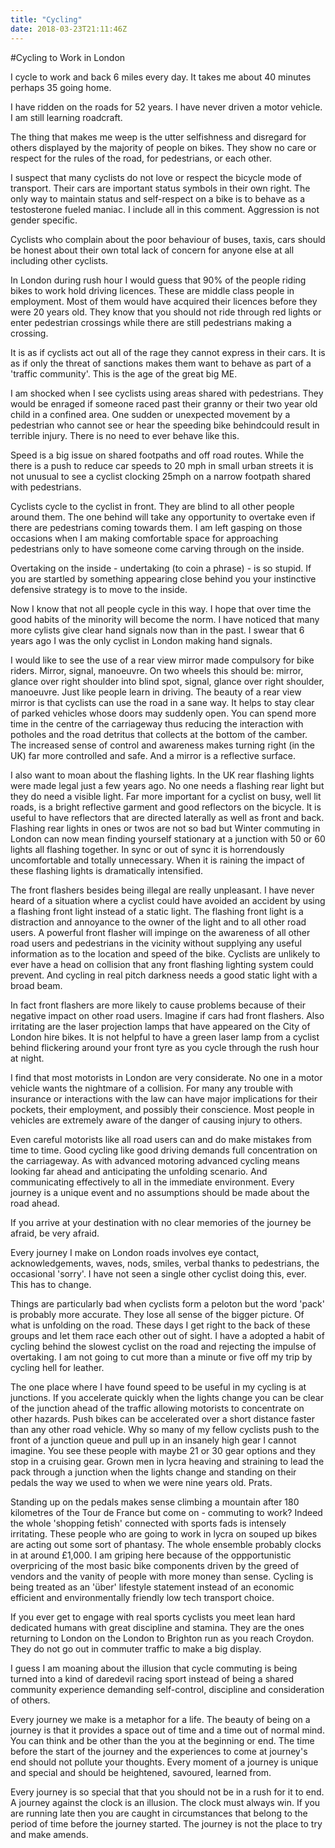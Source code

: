 ```yaml
---
title: "Cycling"
date: 2018-03-23T21:11:46Z
---
```


#Cycling to Work in London

I cycle to work and back 6 miles every day.  It takes me about 40 minutes perhaps 35 going home.

I have ridden on the roads for 52 years.  I have never driven a motor vehicle.  I am still learning roadcraft.

The thing that makes me weep is the utter selfishness and disregard for others displayed by the majority of people on bikes.  They show no care or respect for the rules of the road, for pedestrians, or each other.

I suspect that many cyclists do not love or respect the bicycle mode of transport.   Their cars are important status symbols in their own right.  The only way to maintain status and self-respect on a bike is to behave as a testosterone fueled maniac.  I include all in this comment.  Aggression is not gender specific.

Cyclists who complain about the poor behaviour of buses, taxis, cars should be honest about their own total lack of concern for anyone else at all including other cyclists.

In London during rush hour I would guess that 90% of the people riding bikes to work hold driving licences.  These are middle class people in employment.  Most of them would have acquired their licences before they were 20 years old.  They know that you should not ride through red lights or enter pedestrian crossings while there are still pedestrians making a crossing.

It is as if cyclists act out all of the rage they cannot express in their cars.  It is as if only the threat of sanctions makes them want to behave as part of a 'traffic community'.  This is the age of the great big ME.

I am shocked when I see cyclists using areas shared with pedestrians.   They would be enraged if someone raced past their granny or their two year old child in a confined area.  One sudden or unexpected movement by a pedestrian who cannot see or hear the speeding bike behindcould result in terrible injury.  There is no need to ever behave like this.

Speed is a big issue on shared footpaths and off road routes.  While the there is a push to reduce car speeds to 20 mph in small urban streets it is not unusual to see a cyclist clocking 25mph on a narrow footpath shared with pedestrians.

Cyclists cycle to the cyclist in front.  They are blind to all other people around them.  The one behind will take any opportunity to overtake even if there are pedestrians coming towards them.  I am left gasping on those occasions when I am making comfortable space for approaching pedestrians only to have someone come carving through on the inside.  

Overtaking on the inside - undertaking (to coin a phrase) - is so stupid.  If you are startled by something appearing close behind you your instinctive defensive strategy is to move to the inside.

Now I know that not all people cycle in this way.  I hope that over time the good habits of the minority will become the norm.  I have noticed that many more cylists give clear hand signals now than in the past.  I swear that 6 years ago I was the only cyclist in London making hand signals.

I would like to see the use of a rear view mirror made compulsory for bike riders.  Mirror, signal,  manoeuvre.  On two wheels this should be: mirror, glance over right shoulder into blind spot, signal, glance over right shoulder, manoeuvre. Just like people learn in driving.  The beauty of a rear view mirror is that cyclists can use the road in a sane way.  It helps to stay clear of parked vehicles whose doors may suddenly open.  You can spend more time in the centre of the carriageway thus reducing the interaction with potholes and the road detritus that collects at the bottom of the camber.  The increased sense of control and awareness makes turning right (in the UK) far more controlled and safe.  And a mirror is a reflective surface.

I also want to moan about the flashing lights.  In the UK rear flashing lights were made legal just a few years ago.  No one needs a flashing rear light but they do need a visible light.  Far more important for a cyclist on busy, well lit roads, is a bright reflective garment and good reflectors on the bicycle.  It is useful to have reflectors that are directed laterally as well as front and back.   Flashing rear lights in ones or twos are not so bad but Winter commuting in London can now mean finding yourself stationary at a junction with 50 or 60 lights all flashing together.  In sync or out of sync it is horrendously uncomfortable and totally unnecessary.  When it is raining the impact of these flashing lights is dramatically intensified.

The front flashers besides being illegal are really unpleasant.  I have never heard of a situation where a cyclist could have avoided an accident by using a flashing front light instead of a static light.  The flashing front light is a distraction and annoyance to the owner of the light and to all other road users.  A powerful front flasher will impinge on the awareness of all other road users and pedestrians in the vicinity without supplying any useful information as to the location and speed of the bike.  Cyclists are unlikely to ever have a head on collision that any front flashing lighting system could prevent.  And cycling in real pitch darkness needs a good static light with a broad beam.

In fact front flashers are more likely to cause problems because of their negative impact on other road users.  Imagine if cars had front flashers.  Also irritating are the laser projection lamps that have appeared on the City of London hire bikes.  It is not helpful to have a green laser lamp from a cyclist behind flickering around your front tyre as you cycle through the rush hour at night.

I find that most motorists in London are very considerate.  No one in a motor vehicle wants the nightmare of a collision.  For many any trouble with insurance or interactions with the law can have major implications for their pockets, their employment, and possibly their conscience.  Most people in vehicles are extremely aware of the danger of causing injury to others.  

Even careful motorists like all road users can and do make mistakes from time to time.  Good cycling like good driving demands full concentration on the carriageway.  As with advanced motoring advanced cycling means looking far ahead and anticipating the unfolding scenario.  And communicating effectively to all in the immediate environment.  Every journey is a unique event and no assumptions should be made about the road ahead.

If you arrive at your destination with no clear memories of the journey be afraid, be very afraid.

Every journey I make on London roads involves eye contact, acknowledgements, waves, nods, smiles, verbal thanks to pedestrians, the occasional 'sorry'.  I have not seen a single other cyclist doing this, ever.  This has to change.

Things are particularly bad when cyclists form a peloton but the word 'pack' is probably more accurate.  They lose all sense of the bigger picture.  Of what is unfolding on the road.  These days I get right to the back of these groups and let them race each other out of sight.  I have a adopted a habit of cycling behind the slowest cyclist on the road and rejecting the impulse of overtaking.  I am not going to cut more than a minute or five off my trip by cycling hell for leather.

The one place where I have found speed to be useful in my cycling is at junctions.  If you accelerate quickly when the lights change you can be clear of the junction ahead of the traffic allowing motorists to concentrate on other hazards.  Push bikes can be accelerated over a short distance faster than any other road vehicle.  Why so many of my fellow cyclists push to the front of a junction queue and pull up in an insanely high gear I cannot imagine.  You see these people with maybe 21 or 30 gear options and they stop in a cruising gear.  Grown men in lycra heaving and straining to lead the pack through a junction when the lights change and standing on their pedals the way we used to when we were nine years old.  Prats.

Standing up on the pedals makes sense climbing a mountain after 180 kilometres of the Tour de France but come on - commuting to work?   Indeed the whole 'shopping fetish' connected with sports fads is intensely irritating.  These people who are going to work in lycra on souped up bikes are acting out some sort of phantasy.  The whole ensemble probably clocks in at around £1,000.  I am griping here because of the oppportunistic overpricing of the most basic bike components driven by the greed of vendors and the vanity of people with more money than sense.  Cycling is being treated as an 'über' lifestyle statement instead of an economic efficient and environmentally friendly low tech transport choice.


If you ever get to engage with real sports cyclists you meet lean hard dedicated humans with great discipline and stamina.    They are the ones returning to London on the London to Brighton run as you reach Croydon.  They do not go out in commuter traffic to make a big display.

I guess I am moaning about the illusion that cycle commuting is being turned into a kind of daredevil racing sport instead of being a shared community experience demanding self-control, discipline and consideration of others.

Every journey we make is a metaphor for a life.  The beauty of being on a journey is that it provides a space out of time and a time out of normal mind.  You can think and be other than the you at the beginning or end.  The time before the start of the journey and the experiences to come at journey's end should not pollute your thoughts.   Every  moment of a journey is unique and special and should be heightened, savoured, learned from.

Every journey is so special that that you should not be in a rush for it to end.  A journey against the clock is an illusion.   The clock must always win.  If you are running late then you are caught in circumstances that belong to the period of time before the journey started.  The journey is not the place to try and make amends.

